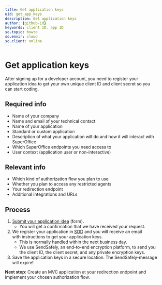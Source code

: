 ```yaml
---
title: Get application keys
uid: get_app_keys
description: Get application keys
author: {github-id}
keywords: client ID, app ID
so.topic: howto
so.envir: cloud
so.client: online
---
```


# Get application keys

After signing up for a developer account, you need to register your application idea to get your own unique client ID and client secret so you can start coding.

## Required info

* Name of your company
* Name and email of your technical contact
* Name of your application
* Standard or custom application
* Description of what your application will do and how it will interact with SuperOffice
* Which SuperOffice endpoints you need access to
* User context (application user or non-interactive)

## Relevant info

* Which kind of authorization flow you plan to use
* Whether you plan to access any restricted agents
* Your redirection endpoint
* Additional integrations and URLs

## Process

1. [Submit your application idea][1] (form).
    * You will get a confirmation that we have received your request.
2. We register your application in [SOD][2] and you will receive an email with instructions to get your application keys.
    * This is normally handled within the next business day.
    * We use SendSafely, an end-to-end encryption platform, to send you the client ID, the client secret, and any private encryption keys.
3. Save the application keys in a secure location. The SendSafely-message will expire!

**Next step:** Create an MVC application at your redirection endpoint and implement your chosen authorization flow.

<!-- Referenced links -->
[1]: https://community.superoffice.com/application-registration
[2]: app-envir.md
